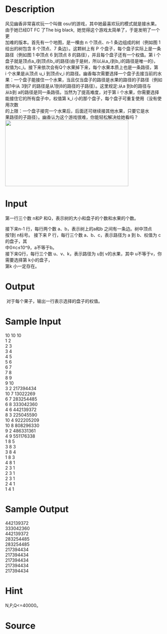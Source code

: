 
# Description

<div class="content"><div>风见幽香非常喜欢玩一个叫做 osu!的游戏，其中她最喜欢玩的模式就是接水果。</div>
<div>由于她已经DT FC 了The big black,  她觉得这个游戏太简单了，于是发明了一个更</div>
<div>加难的版本。首先有一个地图，是一棵由 n 个顶点、n-1 条边组成的树（例如图 1</div>
<div>给出的树包含 8 个顶点、7 条边）。这颗树上有 P 个盘子，每个盘子实际上是一条</div>
<div>路径（例如图 1 中顶点 6 到顶点 8 的路径），并且每个盘子还有一个权值。第 i 个</div>
<div>盘子就是顶点a_i到顶点b_i的路径(由于是树，所以从a_i到b_i的路径是唯一的)，</div>
<div>权值为c_i。接下来依次会有Q个水果掉下来，每个水果本质上也是一条路径，第</div>
<div>i 个水果是从顶点 u_i 到顶点v_i 的路径。幽香每次需要选择一个盘子去接当前的水</div>
<div>果：一个盘子能接住一个水果，当且仅当盘子的路径是水果的路径的子路径（例如</div>
<div>图1中从 3到7 的路径是从1到8的路径的子路径）。这里规定:从a 到b的路径与</div>
<div>从b到 a的路径是同一条路径。当然为了提高难度，对于第 i 个水果，你需要选择</div>
<div>能接住它的所有盘子中，权值第 k_i 小的那个盘子，每个盘子可重复使用（没有使用次数</div>
<div>的上限：一个盘子接完一个水果后，后面还可继续接其他水果，只要它是水</div>
<div>果路径的子路径）。幽香认为这个游戏很难，你能轻松解决给她看吗？ </div>
<div><img src="/source/bzoj/4009/img/aHR0cHM6Ly9seWRzeS5jb20vSnVkZ2VPbmxpbmUvdXBsb2FkLzIwMTUwNC9hYWFhLlBORw==.PNG" width="395" height="212" alt=""/></div>
<div></div></div>

# Input

<div class="content"><p>第一行三个数 n和P 和Q，表示树的大小和盘子的个数和水果的个数。 </p>
<div>
<div>接下来n-1 行，每行两个数 a、b，表示树上的a和b 之间有一条边。树中顶点</div>
<div>按1到 n标号。 接下来 P 行，每行三个数 a、b、c，表示路径为 a 到 b、权值为 c 的盘子，其</div>
<div>中0≤c≤10^9，a不等于b。 </div>
<div>接下来Q行，每行三个数 u、v、k，表示路径为 u到 v的水果，其中 u不等于v，你需要选择第 k小的盘子，</div>
<div>第k 小一定存在。 </div>
<div></div>
</div></div>

# Output

<div class="content"><p> 对于每个果子，输出一行表示选择的盘子的权值。 </p></div>

# Sample Input

<div class="content"><span class="sampledata">10 10 10 <br/>
1 2 <br/>
2 3 <br/>
3 4 <br/>
4 5 <br/>
5 6 <br/>
6 7 <br/>
7 8 <br/>
8 9 <br/>
9 10 <br/>
3 2 217394434 <br/>
10 7 13022269 <br/>
6 7 283254485 <br/>
6 8 333042360 <br/>
4 6 442139372 <br/>
8 3 225045590 <br/>
10 4 922205209 <br/>
10 8 808296330 <br/>
9 2 486331361 <br/>
4 9 551176338 <br/>
1 8 5 <br/>
3 8 3 <br/>
3 8 4 <br/>
1 8 3 <br/>
4 8 1 <br/>
2 3 1 <br/>
2 3 1 <br/>
2 3 1 <br/>
2 4 1 <br/>
1 4 1 </span></div>

# Sample Output

<div class="content"><span class="sampledata">442139372 <br/>
333042360 <br/>
442139372 <br/>
283254485 <br/>
283254485 <br/>
217394434 <br/>
217394434 <br/>
217394434 <br/>
217394434 <br/>
217394434 <br/>
 </span></div>

# Hint

<div class="content"><p></p><p>N,P,Q&lt;=40000。 </p><p></p></div>

# Source

<div class="content"><p><a href="problemset.php?search="></a></p></div>

